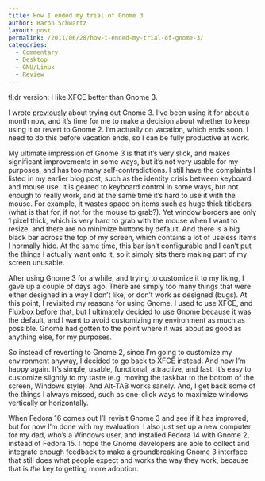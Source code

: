 ```yaml
---
title: How I ended my trial of Gnome 3
author: Baron Schwartz
layout: post
permalink: /2011/06/28/how-i-ended-my-trial-of-gnome-3/
categories:
  - Commentary
  - Desktop
  - GNU/Linux
  - Review
---
```

tl;dr version: I like XFCE better than Gnome 3.

I wrote [previously][1] about trying out Gnome 3. I&#8217;ve been using it for about a month now, and it&#8217;s time for me to make a decision about whether to keep using it or revert to Gnome 2. I&#8217;m actually on vacation, which ends soon. I need to do this before vacation ends, so I can be fully productive at work.

My ultimate impression of Gnome 3 is that it&#8217;s very slick, and makes significant improvements in some ways, but it&#8217;s not very usable for my purposes, and has too many self-contradictions. I still have the complaints I listed in my earlier blog post, such as the identity crisis between keyboard and mouse use. It is geared to keyboard control in some ways, but not enough to really work, and at the same time it&#8217;s hard to use it with the mouse. For example, it wastes space on items such as huge thick titlebars (what is that for, if not for the mouse to grab?). Yet window borders are only 1 pixel thick, which is very hard to grab with the mouse when I want to resize, and there are no minimize buttons by default. And there is a big black bar across the top of my screen, which contains a lot of useless items I normally hide. At the same time, this bar isn&#8217;t configurable and I can&#8217;t put the things I actually want onto it, so it simply sits there making part of my screen unusable.

After using Gnome 3 for a while, and trying to customize it to my liking, I gave up a couple of days ago. There are simply too many things that were either designed in a way I don&#8217;t like, or don&#8217;t work as designed (bugs). At this point, I revisited my reasons for using Gnome. I used to use XFCE, and Fluxbox before that, but I ultimately decided to use Gnome because it was the default, and I want to avoid customizing my environment as much as possible. Gnome had gotten to the point where it was about as good as anything else, for my purposes.

So instead of reverting to Gnome 2, since I&#8217;m going to customize my environment anyway, I decided to go back to XFCE instead. And now I&#8217;m happy again. It&#8217;s simple, usable, functional, attractive, and fast. It&#8217;s easy to customize slightly to my taste (e.g. moving the taskbar to the bottom of the screen, Windows style). And Alt-TAB works sanely. And, I get back some of the things I always missed, such as one-click ways to maximize windows vertically or horizontally.

When Fedora 16 comes out I&#8217;ll revisit Gnome 3 and see if it has improved, but for now I&#8217;m done with my evaluation. I also just set up a new computer for my dad, who&#8217;s a Windows user, and installed Fedora 14 with Gnome 2, instead of Fedora 15. I hope the Gnome developers are able to collect and integrate enough feedback to make a groundbreaking Gnome 3 interface that still does what people expect and works the way they work, because that is *the* key to getting more adoption.

 [1]: http://www.xaprb.com/blog/2011/06/07/impressions-of-fedora-15-with-gnome-3/
